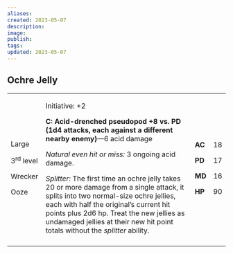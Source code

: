 ```yaml
---
aliases: 
created: 2023-05-07
description: 
image: 
publish: 
tags: 
updated: 2023-05-07
---
```


## Ochre Jelly

<table>
<colgroup>
<col style="width: 16%" />
<col style="width: 72%" />
<col style="width: 5%" />
<col style="width: 5%" />
</colgroup>
<tbody>
<tr class="odd">
<td><p>Large</p>
<p>3<sup>rd</sup> level</p>
<p>Wrecker</p>
<p>Ooze</p></td>
<td><p>Initiative: +2</p>
<p><strong>C: Acid-drenched pseudopod +8 vs. PD (1d4 attacks, each
against a different nearby enemy)</strong>—6 acid damage</p>
<p><em>Natural even hit or miss:</em> 3 ongoing acid damage.</p>
<p><em>Splitter:</em> The first time an ochre jelly takes 20 or more
damage from a single attack, it splits into two normal-size ochre
jellies, each with half the original’s current hit points plus 2d6 hp.
Treat the new jellies as undamaged jellies at their new hit point totals
without the <em>splitter</em> ability.</p></td>
<td><p><strong>AC</strong></p>
<p><strong>PD</strong></p>
<p><strong>MD</strong></p>
<p><strong>HP</strong></p></td>
<td><p>18</p>
<p>17</p>
<p>16</p>
<p>90</p></td>
</tr>
<tr class="even">
<td></td>
<td></td>
<td></td>
<td></td>
</tr>
</tbody>
</table>

